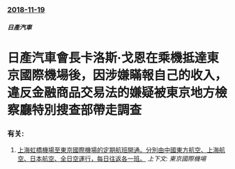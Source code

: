 ### [2018-11-19](/news/2018/11/19/index.md)

##### 日產汽車
# 日產汽車會長卡洛斯·戈恩在乘機抵達東京國際機場後，因涉嫌瞞報自己的收入，違反金融商品交易法的嫌疑被東京地方檢察廳特別搜查部帶走調查




### 有关:

1. [上海虹橋機場至東京國際機場的定期航班開通。分別由中國東方航空、上海航空、日本航空、全日空運行，每日往返各一班。](/news/2007/09/29/上海虹橋機場至東京國際機場的定期航班開通-分別由中國東方航空-上海航空-日本航空-全日空運行-每日往返各一班.md) _上下文: 東京國際機場_
